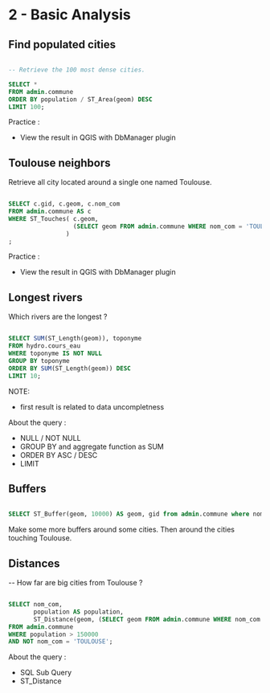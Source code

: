 2 - Basic Analysis
==================

Find populated cities
---------------------

```SQL

-- Retrieve the 100 most dense cities.

SELECT * 
FROM admin.commune 
ORDER BY population / ST_Area(geom) DESC
LIMIT 100;
```


Practice : 
- View the result in QGIS with DbManager plugin

Toulouse neighbors
-------------------

Retrieve all city located around a single one named Toulouse.

```SQL

SELECT c.gid, c.geom, c.nom_com
FROM admin.commune AS c
WHERE ST_Touches( c.geom, 
                  (SELECT geom FROM admin.commune WHERE nom_com = 'TOULOUSE')
                )
;
```
Practice : 
- View the result in QGIS with DbManager plugin

Longest rivers
--------------

Which rivers are the longest ?
 
```SQL

SELECT SUM(ST_Length(geom)), toponyme
FROM hydro.cours_eau
WHERE toponyme IS NOT NULL
GROUP BY toponyme
ORDER BY SUM(ST_Length(geom)) DESC
LIMIT 10;
```

NOTE: 
- first result is related to data uncompletness

About the query :
- NULL / NOT NULL
- GROUP BY and aggregate function as SUM
- ORDER BY ASC / DESC
- LIMIT

Buffers
-------

```SQL

SELECT ST_Buffer(geom, 10000) AS geom, gid from admin.commune where nom_com = 'TOULOUSE';

```
Make some more buffers around some cities. Then around the cities touching Toulouse.

Distances
---------

-- How far are big cities from Toulouse ?

```SQL

SELECT nom_com,
       population AS population,
       ST_Distance(geom, (SELECT geom FROM admin.commune WHERE nom_com = 'TOULOUSE')) / 1000 AS dist_km
FROM admin.commune
WHERE population > 150000
AND NOT nom_com = 'TOULOUSE';
```

About the query :
- SQL Sub Query
- ST_Distance
